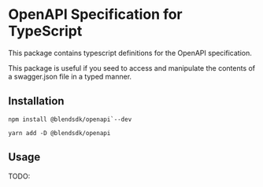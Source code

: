 # OpenAPI Specification for TypeScript

This package contains typescript definitions for the OpenAPI specification.

This package is useful if you seed to access and manipulate the contents of a swagger.json file in a typed manner.

## Installation

``
npm install @blendsdk/openapi`--dev
``

``
yarn add -D @blendsdk/openapi
``

## Usage

TODO: